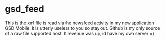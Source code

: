 # gsd_feed
This is the xml file is read via the newsfeed activity in my new application GSD Mobile. It is utterly useless to you so stay out. Github is my only source of a raw file supported host. If revenue was up, id have my own server =) 
